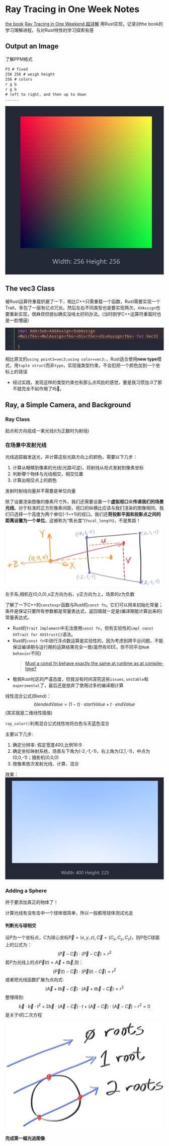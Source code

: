 # Ray Tracing in One Week Notes
[the book](https://raytracing.github.io/)
[Ray Tracing in One Weekend 超详解](https://www.cnblogs.com/lv-anchoret/p/10163205.html)
用Rust实现，记录对the book的学习理解进程，与对Rust特性的学习探索有感

## Output an Image
了解PPM格式
```text
P3 # fixed
256 256 # weigh height
256 # colors
r g b
r g b
# left to right, and then up to down
......
```
![](./imgs/2023-01-04-22-34-13.png)

## The vec3 Class
被Rust运算符重载折磨了一下，相比C++只需重载一个函数，Rust需要实现一个Trait，多包了一层有亿点冗长。然后左右不同类型也是要实现两次，`XXAssign`也要重新实现，很麻烦但貌似确实没啥太好的办法。(当时刚学C++运算符重载时也是一脸懵逼)

![](./imgs/2023-01-05-08-54-46.png "要是能像这样打包一下，不用写那么多trait也好哇")

相比原文的`using point3=vec3;using color=vec3;`，Rust适合使用**new type**模式，用`tuple struct`而非`type`，实现强类型约束，不会犯把一个颜色加到一个坐标上的错误
* 经过实践，发现这样的类型约束也有那么点鸡肋的感觉，要是我习惯加.0了那不就完全不起作用了吗🤣。

## Ray, a Simple Camera, and Background
### Ray Class
起点和方向组成一束光线(t为正数时为射线)

### 在场景中发射光线
光线追踪器发送光，并计算这些光路方向上的颜色。需要以下几步：
1. 计算从眼睛到像素的光线(光路可逆)，将射线从视点发射到像素坐标
2. 判断哪个物体与光线相交，相交位置
3. 计算出相交点上的颜色

发射时射线向量并不需要是单位向量

除了设置渲染图像的像素尺寸外，我们还需要设置一个**虚拟视口**来**传递我们的场景光线**。对于标准的正方形像素间距，视口的纵横比应该与我们渲染的图像相同。我们只选择一个高度为两个单位(-1~+1)的视口。我们还**将投影平面和投影点之间的距离设置为一个单位**。这被称为“焦长度”(`focal_length`)，不是焦距！

![](./imgs/2023-01-05-10-18-27.png)

左手系,相机在(0,0,0),x正方向为右，y正方向为上，场景的z为负数

了解了一下C++的`constexpr`函数与Rust的`const fn`。它们可以用来初始化常量；条件是保证只要所有参数都是常量表达式，返回值就一定是(编译期能计算出来的)常量表达式。
* Rust的`Trait Implement`中无法使用`const fn`，但有实验性的`impl const XXTrait for XXStruct{}`语法。
* Rust的`const fn`中进行浮点数运算是实验性的，因为考虑到跨平台问题，不能保证编译期与运行期的运算结果完全一致(虽然有IEEE，但不同平台`NaN behavior`不同)
  >[Must a const fn behave exactly the same at runtime as at compile-time?](https://github.com/rust-lang/rust/issues/77745)
* 敬佩Rust社区的严谨态度，但我没有时间深究这些`issues`, `unstable`和`experimental`了，最后还是放弃了使用过多的编译期计算

线性混合公式(Blend)：$$blendedValue=(1−t)\cdot startValue+t\cdot endValue$$
(其实就是二维线性插值)

`ray_color()`利用混合公式线性地将白色与天蓝色混合

主要以下几步:

1. 确定分辨率: 假定宽度400,比例16:9
2. 确定坐标映射系统，场景左下角为(-2,-1,-1)，右上角为(2,1,-1)，中点为(0,0,-1)；摄影机(0,0,0)
3. 按像素依次发射光线、计算、混合

效果：
![](./imgs/2023-01-05-17-38-17.png)

### Adding a Sphere
终于要添加真正的物体了！

计算光线有没有击中一个球体很简单，所以一般都用球体测试光追

#### 判断光与球相交
设P为一个坐标点，C为球心坐标$\vec P=(x,y,z), \vec C =(C_x,C_y,C_z)$，则P在C球面上的公式为：
$$(\vec P−\vec C)⋅(\vec P−\vec C)=r^2$$
若P为光线上的点$\vec P(t)=\vec A+t\vec b$,则：
$$(\vec P(t )−\vec C)⋅(\vec P(t)−\vec C)=r^2$$
或者把光线函数扩展为点向式:
$$(\vec A+t\vec b−\vec C)⋅(\vec A+t\vec b−\vec C)=r^2$$
整理得到:
$$\vec b\cdot \vec b \cdot t^2+2\vec b\cdot(\vec A−\vec C) \cdot t+(\vec A−\vec C)⋅(\vec A−\vec C)−r^2=0$$
是关于t的二次方程

![](./imgs/2023-01-05-18-08-52.png)

#### 完成第一幅光追图像
